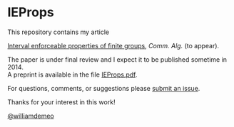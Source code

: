 IEProps
=======

This repository contains my article

[Interval enforceable properties of finite groups][], *Comm. Alg.* (to appear).

The paper is under final review and I expect it to be published sometime in 2014.  
A preprint is available in the file [IEProps.pdf][].

For questions, comments, or suggestions please [submit an issue][].

Thanks for your interest in this work!

[@williamdemeo](https://github.com/williamdemeo)

[Interval enforceable properties of finite groups]: https://github.com/williamdemeo/IEProps/raw/master/tex/IEProps.pdf
[IEProps.pdf]: https://github.com/williamdemeo/IEProps/raw/master/tex/IEProps.pdf
[submit an issue]: https://github.com/williamdemeo/Overalgebras/issues
